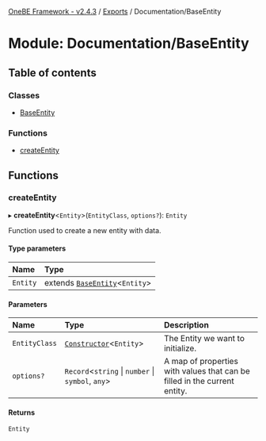[OneBE Framework - v2.4.3](../README.md) / [Exports](../modules.md) / Documentation/BaseEntity

# Module: Documentation/BaseEntity

## Table of contents

### Classes

- [BaseEntity](../classes/Documentation_BaseEntity.BaseEntity.md)

### Functions

- [createEntity](Documentation_BaseEntity.md#createentity)

## Functions

### createEntity

▸ **createEntity**<`Entity`\>(`EntityClass`, `options?`): `Entity`

Function used to create a new entity with data.

#### Type parameters

| Name | Type |
| :------ | :------ |
| `Entity` | extends [`BaseEntity`](../classes/Documentation_BaseEntity.BaseEntity.md)<`Entity`\> |

#### Parameters

| Name | Type | Description |
| :------ | :------ | :------ |
| `EntityClass` | [`Constructor`](Documentation_MetadataTypes.md#constructor)<`Entity`\> | The Entity we want to initialize. |
| `options?` | `Record`<`string` \| `number` \| `symbol`, `any`\> | A map of properties with values that can be filled in the current entity. |

#### Returns

`Entity`

